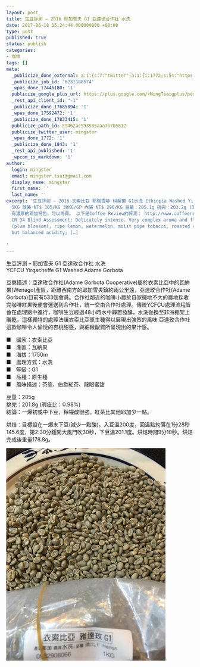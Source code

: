 ```yaml
---
layout: post
title: 生豆評測 – 2016 耶加雪夫 G1 亞達玫合作社 水洗
date: 2017-06-18 15:24:44.000000000 +08:00
type: post
published: true
status: publish
categories:
- 咖啡
tags: []
meta:
  _publicize_done_external: a:1:{s:7:"twitter";a:1:{i:1772;s:54:"https://twitter.com/mingster/status/876339905043017728";}}
  _publicize_job_id: '6231188574'
  _wpas_done_17446180: '1'
  publicize_google_plus_url: https://plus.google.com/+MingTsaigplus/posts/2bzFgtevMus
  _rest_api_client_id: "-1"
  _publicize_done_17685094: '1'
  _wpas_done_17592472: '1'
  _publicize_done_17833415: '1'
  publicize_path_id: 59462ac593585aaa7b7b5812
  publicize_twitter_user: mingster
  _wpas_done_1772: '1'
  _publicize_done_1843: '1'
  _rest_api_published: '1'
  _wpcom_is_markdown: '1'
author:
  login: mingster
  email: mingster.tsai@gmail.com
  display_name: mingster
  first_name: ''
  last_name: ''
excerpt: '生豆評測 – 2016 衣索比亞 耶珈雪啡 科契爾 G1水洗 Ethiopia Washed Yirgacheffe Kochere G1 豆商描述：這款生豆充滿了傳統典型耶家雪啡風土特色，鮮明花香與檸檬皮香氣，入口充滿完熟柑橘、香吉士、葡萄柚的酸甜，中段也隱約帶有生薑與檸檬百里香的特殊香氣，餘韻還有香草與紅茶香氣的氣息。
  5KG 散裝 NT$ 305/KG 30KG/GP 內袋 NT$ 290/KG 豆量：205.1g 挑完：203.2g (暇疵比：0.99% 不到百分之一) 結論：2016年度，真的有G1等級的豆。
  有濃厚的耶加特色，可以再買。 以下是Coffee Review的評測： http://www.coffeereview.com/review/ethiopia-yirgacheffe-kochere-g1/
  CR 94 Blind Assessment: Delicately intense. Very complex aroma and flavor: flowers
  (plum blossom), ripe lemon, watermelon, moist pipe tobacco, roasted cacao nib. Bright
  but balanced acidity; […]

'
---
```

<p>生豆評測 – 耶加雪夫 G1 亞達玫合作社 水洗<br />
YCFCU Yirgacheffe G1 Washed Adame Gorbota</p>
<p>豆商描述：亞達玫合作社(Adame Gorbota Cooperative)屬於衣索比亞中的瓦納果(Wenago)產區，距離西南方的耶加雪夫鎮約兩公里遠，亞達玫合作社(Adame Gorbota)目前有533個會員。合作社鄰近的咖啡小農於自家擁地不大的農地採收完咖啡紅果後便會運送到合作社，統一交由合作社處理。傳統YCFCU處理流程皆會在處理廠中進行，咖啡生豆經過48小時水中靜置發酵，水洗後換至非洲棚架上曬乾，這樣獨特的處理法讓衣索比亞原生種得以展現出強烈的風味:亞達玫合作社這款咖啡令人愉悅的杏桃甜感，與細緻酸質所呈現出的果汁感。</p>
<p>■　國家：衣索比亞<br />
■　產區：瓦納果<br />
■　海拔：1750m<br />
■　處理方式：水洗<br />
■　等級：G1<br />
■　品種：原生種<br />
■　風味描述：茶感、伯爵紅茶、龍眼蜜甜</p>
<p>豆量：205g<br />
挑完：201.8g (暇疵比：0.98%)<br />
結論：一爆初或中下豆，檸檬酸很強，紅茶比其他耶加少一點。</p>
<p>烘焙：目標設在一爆末下豆(減少一點酸)。入豆溫200度，回溫點約落在1分28秒145.6度，第2:30分鍾開大風門吹30秒，下豆溫201.1度。烘焙時間9分10秒。烘焙完成後重量178.8g。</p>
<p><img class="  wp-image-1791 aligncenter" src="/img/img_2321.jpg?w=4032" alt="IMG_2321.jpg" width="428" height="571" /></p>
